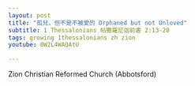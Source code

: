 ```yaml
---
layout: post
title: "孤兒，但不是不被愛的 Orphaned but not Unloved"
subtitle: 1 Thessalonians 帖撒羅尼迦前書 2:13-20
tags: growing 1thessalonians zh zion
youtube: 0W2L4WAQAtU

---
```

Zion Christian Reformed Church (Abbotsford)
